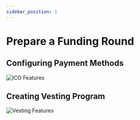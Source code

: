 ```yaml
---
sidebar_position: 1
---
```


# Prepare a Funding Round

## Configuring Payment Methods

![ICO Features](/img/dappmin/ico-payment-methods.png)

## Creating Vesting Program

![Vesting Features](/img/dappmin/vesting_fea.png)

